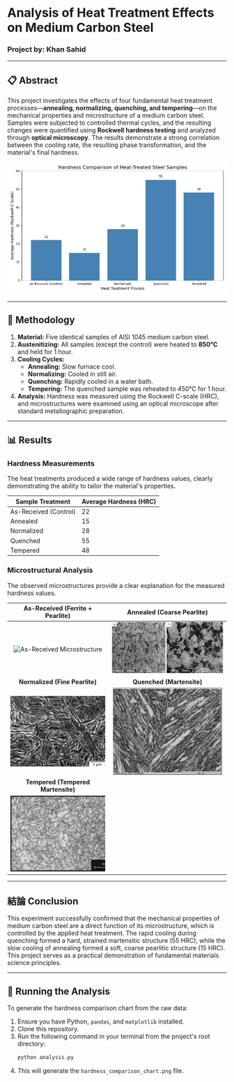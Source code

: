 # Analysis of Heat Treatment Effects on Medium Carbon Steel

### Project by: Khan Sahid

---

## 📋 Abstract

This project investigates the effects of four fundamental heat treatment processes—**annealing, normalizing, quenching, and tempering**—on the mechanical properties and microstructure of a medium carbon steel. Samples were subjected to controlled thermal cycles, and the resulting changes were quantified using **Rockwell hardness testing** and analyzed through **optical microscopy**. The results demonstrate a strong correlation between the cooling rate, the resulting phase transformation, and the material's final hardness.

![Hardness Comparison Chart](hardness_comparison_chart.png)

---

## 🔬 Methodology

1.  **Material:** Five identical samples of AISI 1045 medium carbon steel.
2.  **Austenitizing:** All samples (except the control) were heated to **850°C** and held for 1 hour.
3.  **Cooling Cycles:**
    * **Annealing:** Slow furnace cool.
    * **Normalizing:** Cooled in still air.
    * **Quenching:** Rapidly cooled in a water bath.
    * **Tempering:** The quenched sample was reheated to 450°C for 1 hour.
4.  **Analysis:** Hardness was measured using the Rockwell C-scale (HRC), and microstructures were examined using an optical microscope after standard metallographic preparation.

---

## 📊 Results

### Hardness Measurements

The heat treatments produced a wide range of hardness values, clearly demonstrating the ability to tailor the material's properties.

| Sample Treatment      | Average Hardness (HRC) |
| --------------------- | ---------------------- |
| As-Received (Control) | 22                     |
| Annealed              | 15                     |
| Normalized            | 28                     |
| Quenched              | 55                     |
| Tempered              | 48                     |

### Microstructural Analysis

The observed microstructures provide a clear explanation for the measured hardness values.

| As-Received (Ferrite + Pearlite) | Annealed (Coarse Pearlite) |
| :------------------------------: | :------------------------: |
| ![As-Received Microstructure](microstructures/01_as_received.jpg) | ![Annealed Microstructure](microstructures/02_annealed.jpg) |
| **Normalized (Fine Pearlite)** | **Quenched (Martensite)** |
| ![Normalized Microstructure](microstructures/03_normalized.jpg) | ![Quenched Microstructure](microstructures/04_quenched.jpg) |
| **Tempered (Tempered Martensite)** |                            |
| ![Tempered Microstructure](microstructures/05_tempered.jpg) |                            |


---

## 結論 Conclusion

This experiment successfully confirmed that the mechanical properties of medium carbon steel are a direct function of its microstructure, which is controlled by the applied heat treatment. The rapid cooling during quenching formed a hard, strained martensitic structure (55 HRC), while the slow cooling of annealing formed a soft, coarse pearlitic structure (15 HRC). This project serves as a practical demonstration of fundamental materials science principles.

---

## 🚀 Running the Analysis

To generate the hardness comparison chart from the raw data:

1.  Ensure you have Python, `pandas`, and `matplotlib` installed.
2.  Clone this repository.
3.  Run the following command in your terminal from the project's root directory:
    ```bash
    python analysis.py
    ```
4.  This will generate the `hardness_comparison_chart.png` file.